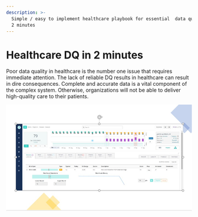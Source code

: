 ```yaml
---
description: >-
  Simple / easy to implement healthcare playbook for essential  data quality in
  2 minutes
---
```


# Healthcare DQ in 2 minutes

Poor data quality in healthcare is the number one issue that requires immediate attention. The lack of reliable DQ results in healthcare can result in dire consequences. Complete and accurate data is a vital component of the complex system. Otherwise, organizations will not be able to deliver high-quality care to their patients.

![](.gitbook/assets/owldq-healthcare.jpg)



